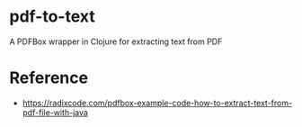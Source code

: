 # pdf-to-text
A PDFBox wrapper in Clojure for extracting text from PDF

# Reference
* https://radixcode.com/pdfbox-example-code-how-to-extract-text-from-pdf-file-with-java
